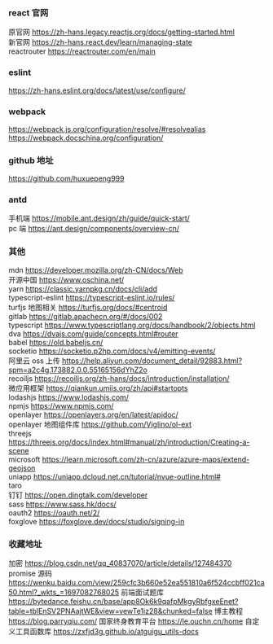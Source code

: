 ### react 官网

原官网 https://zh-hans.legacy.reactjs.org/docs/getting-started.html <br> 新官网 https://zh-hans.react.dev/learn/managing-state <br> reactrouter https://reactrouter.com/en/main

### eslint

https://zh-hans.eslint.org/docs/latest/use/configure/

### webpack

https://webpack.js.org/configuration/resolve/#resolvealias <br> https://webpack.docschina.org/configuration/

### github 地址

https://github.com/huxuepeng999

### antd

手机端 https://mobile.ant.design/zh/guide/quick-start/ <br> pc 端 https://ant.design/components/overview-cn/

### 其他

mdn https://developer.mozilla.org/zh-CN/docs/Web <br> 开源中国 https://www.oschina.net/ <br> yarn https://classic.yarnpkg.cn/docs/cli/add <br> typescript-eslint https://typescript-eslint.io/rules/ <br> turfjs 地图相关 https://turfjs.org/docs/#centroid <br> gitlab https://gitlab.apachecn.org/#/docs/002 <br> typescript https://www.typescriptlang.org/docs/handbook/2/objects.html <br> dva https://dvajs.com/guide/concepts.html#router <br> babel https://old.babeljs.cn/ <br> socketio https://socketio.p2hp.com/docs/v4/emitting-events/ <br> 阿里云 oss 上传 https://help.aliyun.com/document_detail/92883.html?spm=a2c4g.173882.0.0.55165156dYhZ2o <br> recoiljs https://recoiljs.org/zh-hans/docs/introduction/installation/ <br> 微应用框架 https://qiankun.umijs.org/zh/api#startopts <br> lodashjs https://www.lodashjs.com/ <br> npmjs https://www.npmjs.com/ <br> openlayer https://openlayers.org/en/latest/apidoc/ <br> openlayer 地图组件库 https://github.com/Viglino/ol-ext <br> threejs https://threejs.org/docs/index.html#manual/zh/introduction/Creating-a-scene <br> microsoft https://learn.microsoft.com/zh-cn/azure/azure-maps/extend-geojson <br> uniapp https://uniapp.dcloud.net.cn/tutorial/nvue-outline.html# <br> taro <br> 钉钉 https://open.dingtalk.com/developer <br> sass https://www.sass.hk/docs/ <br> oauth2 https://oauth.net/2/ <br> foxglove https://foxglove.dev/docs/studio/signing-in <br>

### 收藏地址

加密 https://blog.csdn.net/qq_40837070/article/details/127484370 <br> promise 源码 https://wenku.baidu.com/view/259cfc3b660e52ea551810a6f524ccbff021ca50.html?_wkts_=1697082768025 前端面试题库 https://bytedance.feishu.cn/base/app8Ok6k9qafpMkgyRbfgxeEnet?table=tblEnSV2PNAajtWE&view=vewTe1iz28&chunked=false 博主教程 https://blog.parryqiu.com/ 国家终身教育平台 https://le.ouchn.cn/home 自定义工具函数库 https://zxfjd3g.github.io/atguigu_utils-docs
